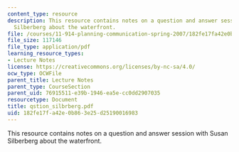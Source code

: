 ```yaml
---
content_type: resource
description: This resource contains notes on a question and answer session with Susan
  Silberberg about the waterfront.
file: /courses/11-914-planning-communication-spring-2007/182fe17fa42e0b863e25d25190016983_qstion_silbrberg.pdf
file_size: 117146
file_type: application/pdf
learning_resource_types:
- Lecture Notes
license: https://creativecommons.org/licenses/by-nc-sa/4.0/
ocw_type: OCWFile
parent_title: Lecture Notes
parent_type: CourseSection
parent_uid: 76915511-e39b-1946-ea5e-cc0dd2907035
resourcetype: Document
title: qstion_silbrberg.pdf
uid: 182fe17f-a42e-0b86-3e25-d25190016983
---
```

This resource contains notes on a question and answer session with Susan Silberberg about the waterfront.